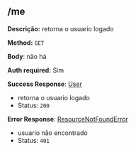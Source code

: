 ## /me

**Descrição:** retorna o usuario logado

**Method:** `GET`

**Body**: não há

**Auth required:** Sim

**Success Response**: [User](../../../src/domain/users/entities/user.ts) 
- retorna o usuario logado
- Status: `200`

**Error Response**: [ResourceNotFoundError](../../../src/core/errors/resource-not-found-error.ts)
- usuario não encontrado
- Status: `401`

